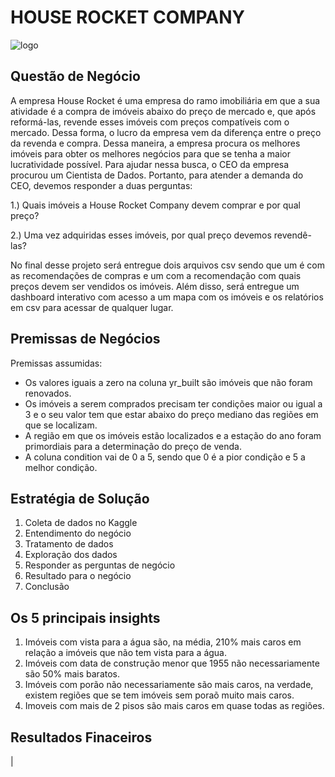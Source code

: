 # HOUSE ROCKET COMPANY

<img src="https://github.com/jefferson-datascience/project_insight_house_rocket/blob/main/images/house_rocket.jpg" alt="logo" style="zoom: 100%;" />

## Questão de Negócio

A empresa House Rocket é uma empresa do ramo imobiliária em que a sua atividade é a compra de imóveis abaixo do preço de mercado e, que após reformá-las, revende esses imóveis com preços compatíveis com o mercado. Dessa forma, o lucro da empresa vem da diferença entre o preço da revenda e compra. Dessa maneira, a empresa procura os melhores imóveis para obter os melhores negócios para que se tenha a maior lucratividade possível. Para ajudar nessa busca, o CEO da empresa procurou um Cientista de Dados. Portanto, para atender a demanda do CEO, devemos responder a duas perguntas:

1.) Quais imóveis a House Rocket Company devem comprar e por qual preço?

2.) Uma vez adquiridas esses imóveis, por qual preço devemos revendê-las?

No final desse projeto será entregue dois arquivos csv sendo que um é com as recomendações de compras e um com a recomendação com quais preços devem ser vendidos os imóveis. Além disso, será entregue um dashboard interativo com acesso a um mapa com os imóveis e os relatórios em csv para acessar de qualquer lugar.


## Premissas de Negócios

Premissas assumidas:

* Os valores iguais a zero na coluna yr_built são imóveis que não foram renovados.
* Os imóveis a serem comprados precisam ter condições maior ou igual a 3 e o seu valor tem que estar abaixo do preço mediano das regiões em que se localizam.
* A região em que os imóveis estão localizados e a estação do ano foram primordiais para a determinação do preço de venda.
* A coluna condition vai de 0 a 5, sendo que 0 é a pior condição e 5 a melhor condição.

    
## Estratégia de Solução

1. Coleta de dados no Kaggle
2. Entendimento do negócio
3. Tratamento de dados
4. Exploração dos dados
5. Responder as perguntas de negócio
6. Resultado para o negócio
7. Conclusão

## Os 5 principais insights

1. Imóveis com vista para a água são, na média, 210% mais caros em relação a imóveis que não tem vista para a água.
2. Imóveis com data de construção menor que 1955 não necessariamente são 50% mais baratos.
3. Imóveis com porão não necessariamente são mais caros, na verdade, existem regiões que se tem imóveis sem poraõ muito mais caros.
4. Imoveis com mais de 2 pisos são mais caros em quase todas as regiões.

## Resultados Finaceiros

| 



